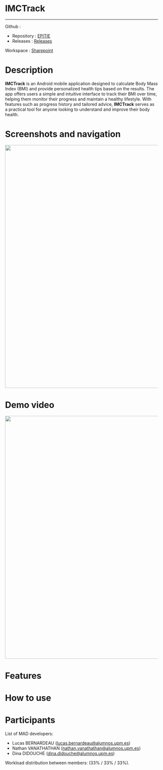 # IMCTrack

---

Github :
- Repository : [EPITIE](https://github.com/lucasbnrd05/epitie)
- Releases : [Releases](https://github.com/lucasbnrd05/epitie/releases)

Workspace : [Sharepoint](https://upm365.sharepoint.com/:u:/r/sites/epitie/SitePages/Tracking.aspx?csf=1&web=1&share=Efsjl89nsdZOqjWHYzD16RgBEHoe9oesrnNQVink2C_l2A&e=Mqcmyo)

# Description
**IMCTrack** is an Android mobile application designed to calculate Body Mass Index (BMI) and provide personalized health tips based on the results. The app offers users a simple and intuitive interface to track their BMI over time, helping them monitor their progress and maintain a healthy lifestyle. With features such as progress history and tailored advice, **IMCTrack** serves as a practical tool for anyone looking to understand and improve their body health.


# Screenshots and navigation
<img src="https://media3.giphy.com/media/v1.Y2lkPTc5MGI3NjExZmM4MHl6eW53NWpvOTY0ZzY3Y3ptZ3d0d2RxMWV3dzF6MzFrcW41biZlcD12MV9pbnRlcm5hbF9naWZfYnlfaWQmY3Q9Zw/1naXqFmZMHs6n1EXwe/giphy.gif" width="800">

# Demo video
<img src="https://media.giphy.com/media/jaXDDTuKmeJvwI56kV/giphy.gif?cid=790b7611ewvkvfqfy8ze9n3bdh0ej20xcuqkvti8txpyocm6&ep=v1_gifs_search&rid=giphy.gif&ct=g" width="800">

# Features


# How to use

# Participants

List of MAD developers:

- Lucas BERNARDEAU (lucas.bernardeau@alumnos.upm.es)
- Nathan VANATHATHAN (nathan.vanathathan@alumnos.upm.es)
- Dina DIDOUCHE (dina.didouche@alumnos.upm.es)

Workload distribution between members: (33% / 33% / 33%).
